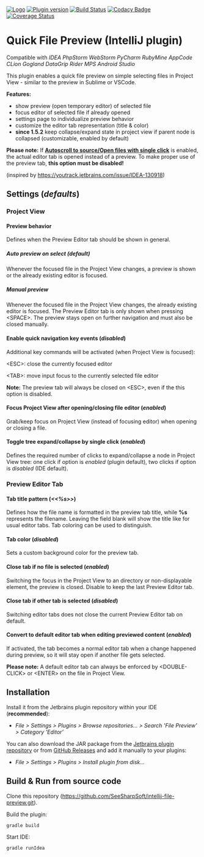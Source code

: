 [![Logo](https://github.com/SeeSharpSoft/intellij-file-preview/blob/master/src/main/resources/META-INF/pluginIcon.svg)](https://plugins.jetbrains.com/plugin/12778-file-preview) 
[![Plugin version](https://img.shields.io/jetbrains/plugin/d/12778-file-preview.svg)](https://plugins.jetbrains.com/plugin/12778-file-preview)
[![Build Status](https://travis-ci.org/SeeSharpSoft/intellij-file-preview.svg?branch=master)](https://travis-ci.org/SeeSharpSoft/intellij-file-preview)
[![Codacy Badge](https://api.codacy.com/project/badge/Grade/c37dba93cf5a4d46a61e0f570be245fb)](https://www.codacy.com/app/github_124/intellij-file-preview?utm_source=github.com&amp;utm_medium=referral&amp;utm_content=SeeSharpSoft/intellij-file-preview&amp;utm_campaign=Badge_Grade)
[![Coverage Status](https://coveralls.io/repos/github/SeeSharpSoft/intellij-file-preview/badge.svg?branch=master)](https://coveralls.io/github/SeeSharpSoft/intellij-file-preview?branch=master)


# Quick File Preview (IntelliJ plugin)

Compatible with _IDEA  PhpStorm  WebStorm  PyCharm  RubyMine  AppCode  CLion  Gogland  DataGrip  Rider  MPS  Android Studio_

This plugin enables a quick file preview on simple selecting files in Project View - similar to the preview in Sublime or VSCode.

**Features:**

- show preview (open temporary editor) of selected file
- focus editor of selected file if already opened
- settings page to individualize preview behavior
- customize the editor tab representation (title & color)
- **since 1.5.2** keep collapse/expand state in project view if parent node is collapsed (customizable, enabled by default)

**Please note:** If **[Autoscroll to source/Open files with single click](https://www.jetbrains.com/help/idea/navigating-through-the-source-code.html#scroll_to_from_source)** is enabled, the actual editor tab is opened instead of a preview. To make proper use of the preview tab, **this option must be disabled!**

(inspired by https://youtrack.jetbrains.com/issue/IDEA-130918)

## Settings (*defaults*)

### Project View

#### Preview behavior

Defines when the Preview Editor tab should be shown in general. 

##### Auto preview on select *(default)*

Whenever the focused file in the Project View changes, a preview is shown or the already existing editor is focused. 

##### Manual preview

Whenever the focused file in the Project View changes, the already existing editor is focused. The Preview Editor tab is only shown when pressing \<SPACE>. The preview stays open on further navigation and must also be closed manually.

#### Enable quick navigation key events (*disabled*)

Additional key commands will be activated (when Project View is focused):

\<ESC>: close the currently focused editor

\<TAB>: move input focus to the currently selected file editor

**Note:** The preview tab will always be closed on \<ESC>, even if the this option is disabled.

#### Focus Project View after opening/closing file editor (*enabled*)

Grab/keep focus on Project View (instead of focusing editor) when opening or closing a file.

#### Toggle tree expand/collapse by single click (*enabled*)

Defines the required number of clicks to expand/collapse a node in Project View tree: one click if option is *enabled* (plugin default), two clicks if option is *disabled* (IDE default).

### Preview Editor Tab

#### Tab title pattern (*<<%s>>*)

Defines how the file name is formatted in the preview tab title, while **%s** represents the filename. Leaving the field blank will show the title like for usual editor tabs. Tab coloring can be used to distinguish.

#### Tab color (*disabled*)

Sets a custom background color for the preview tab.

#### Close tab if no file is selected (*enabled*)

Switching the focus in the Project View to an directory or non-displayable element, the preview is closed. Disable to keep the last Preview Editor tab.

#### Close tab if other tab is selected (*disabled*)

Switching editor tabs does not close the current Preview Editor tab on default.

#### Convert to default editor tab when editing previewed content (*enabled*)

If activated, the tab becomes a normal editor tab when a change happened during preview, so it will stay open if another file gets selected.

**Please note:** A default editor tab can always be enforced by \<DOUBLE-CLICK> or \<ENTER> on the file in Project View.

## Installation

Install it from the Jetbrains plugin repository within your IDE (**recommended**):

- _File > Settings > Plugins > Browse repositories... > Search 'File Preview' > Category 'Editor'_

You can also download the JAR package from the [Jetbrains plugin repository](https://plugins.jetbrains.com/plugin/12778-file-preview) or from [GitHub Releases](https://github.com/SeeSharpSoft/intellij-file-preview/releases) and add it manually to your plugins:

- _File > Settings > Plugins > Install plugin from disk..._

## Build & Run from source code

Clone this repository (https://github.com/SeeSharpSoft/intellij-file-preview.git).

Build the plugin:

```
gradle build
```
    
Start IDE:

```
gradle runIdea
```
